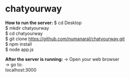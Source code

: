# chatyourway

<b> How to run the server:  </b>
$ cd Desktop  
$ mkdir chatyourway  
$ cd chatyourway  
$ git clone https://github.com/numanaral/chatyourway.git  
$ npm install  
$ node app.js  

<b> After the server is running:  </b> 
-> Open your web browser  
-> go to:  
  localhost:3000  


